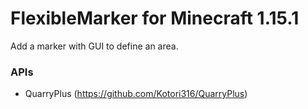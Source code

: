 # FlexibleMarker for Minecraft 1.15.1
Add a marker with GUI to define an area.

### APIs
* QuarryPlus (https://github.com/Kotori316/QuarryPlus)
